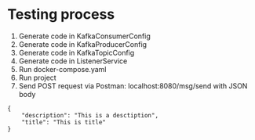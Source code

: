 # Testing process

1. Generate code in KafkaConsumerConfig
2. Generate code in KafkaProducerConfig
3. Generate code in KafkaTopicConfig
4. Generate code in ListenerService
5. Run docker-compose.yaml
6. Run project
7. Send POST request via Postman: localhost:8080/msg/send with JSON body
```
{ 
    "description": "This is a desctiption", 
    "title": "This is title"     
} 
```
